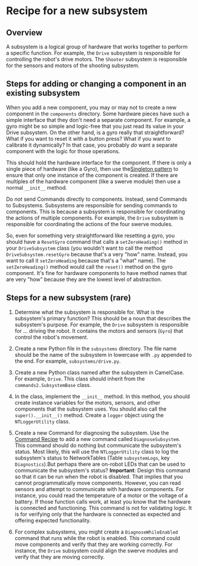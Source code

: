 # Recipe for a new subsystem

## Overview

A subsystem is a logical group of hardware that works together to perform a specific function. 
For example, the `Drive` subsystem is responsible for controlling the robot's drive motors. The `Shooter` subsystem is 
responsible for the sensors and motors of the shooting subsystem.

## Steps for adding or changing a component in an existing subsystem

When you add a new component, you may or may not to create a new component in the `components` directory. Some hardware
pieces have such a simple interface that they don't need a separate component. For example, a gyro might be so simple 
and logic-free that you just read its value in your Drive subsystem. On the other hand, is a gyro really that 
straightforward? What if you want to reset it with a button press? What if you want to calibrate it dynamically? In that
case, you probably *do* want a separate component with the logic for those operations. 

This should hold the hardware interface for the component. If there is only a single piece of hardware (like a Gyro), 
then use the[Singleton pattern](../../SingletonPatternRecipe.md) to ensure that only one instance of the component is 
created. If there are multiples of the hardware component (like a swerve module) then use a normal `__init__` method.

Do *not* send Commands directly to components. Instead, send Commands to Subsystems. Subsystems are responsible for 
sending commands to components. This is because a subsystem is responsible for coordinating the actions of multiple
components. For example, the `Drive` subsystem is responsible for coordinating the actions of the four swerve modules.

So, even for something very straightforward like resetting a gyro, you should have a `ResetGyro` command that calls a 
`setZeroHeading()` method in your `DriveSubsystem` class (you wouldn't want to call the method `DriveSubsystem.resetGyro`
because that's a very "how" name. Instead, you want to call it `setZeroHeading` because that's a "what" name). The 
`setZeroHeading()` method would call the `reset()` method on the gyro component. It's fine for hardware components to 
have method names that are very "how" because they are the lowest level of abstraction.

## Steps for a **new** subsystem (rare)

1. Determine what the subsystem is responsible for. What is the subsystem's primary function? This should
be a noun that describes the subsystem's purpose. For example, the `Drive` subsystem is responsible for
... driving the robot. It contains the motors and sensors (`Gyro`) that control the robot's movement.

1. Create a new Python file in the `subsystems` directory. The file name should be the name of the subsystem in 
lowercase with `.py` appended to the end. For example, `subsystems/drive.py`.

1. Create a new Python class named after the subsystem in CamelCase. For example, `Drive`. This class should inherit 
from the `commands2.SubsystemBase` class.

1. In the class, implement the `__init__` method. In this method, you should create instance variables for the motors, 
sensors, and other components that the subsystem uses. You should also call the `super().__init__()` method. Create a
`logger` object using the `NTLoggerUtility` class. 

1. Create a new Command for diagnosing the subsystem. Use the [Command Recipe](../../NewCommandRecipe.md) to add a new 
command called `DiagnoseSubsystem`. This command should do nothing but communicate the subsystem's status. Most 
likely, this will use the `NTLoggerUtility` class to log the subsystem's status to NetworkTables (Table `subsystemLogs`, 
key `Diagnostics`).But perhaps there are on-robot LEDs that can be used to communicate the subsystem's status? 
**Important**: Design this command so that it can be run when the robot is disabled. That implies that you cannot 
programmatically move components. However, you can read sensors and attempt to communicate with hardware components. For 
instance, you could read the temperature of a motor or the voltage of a battery. If those function calls work, at least
you know that the hardware is connected and functioning. This command is not for validating logic. It is for verifying
only that the hardware is connected as expected and offering expected functionality.  

1. For complex subsystems, you might create a `DiagnoseWhileEnabled` command that runs while the robot is enabled. This 
command could move components and verify that they are working correctly. For instance, the `Drive` subsystem could 
align the swerve modules and verify that they are moving correctly. 